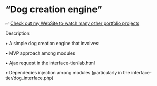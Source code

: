 # “Dog creation engine”

✅ [Check out my WebSite to watch many other portfolio projects](https://lorenzo-viganego.com/)

Description:

•	A simple dog creation engine that involves: 

•	MVP approach among modules

•	Ajax request in the interface-tier/lab.html

•	Dependecies injection among modules (particularly in the interface-tier/dog_interface.php)
